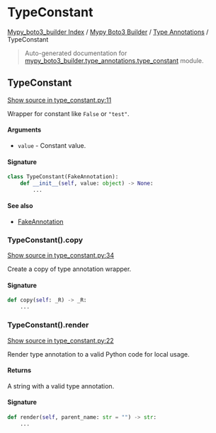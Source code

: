 # TypeConstant

[Mypy_boto3_builder Index](../../README.md#mypy_boto3_builder-index) /
[Mypy Boto3 Builder](../index.md#mypy-boto3-builder) /
[Type Annotations](./index.md#type-annotations) /
TypeConstant

> Auto-generated documentation for [mypy_boto3_builder.type_annotations.type_constant](https://github.com/youtype/mypy_boto3_builder/blob/main/mypy_boto3_builder/type_annotations/type_constant.py) module.

## TypeConstant

[Show source in type_constant.py:11](https://github.com/youtype/mypy_boto3_builder/blob/main/mypy_boto3_builder/type_annotations/type_constant.py#L11)

Wrapper for constant like `False` or `"test"`.

#### Arguments

- `value` - Constant value.

#### Signature

```python
class TypeConstant(FakeAnnotation):
    def __init__(self, value: object) -> None:
        ...
```

#### See also

- [FakeAnnotation](./fake_annotation.md#fakeannotation)

### TypeConstant().copy

[Show source in type_constant.py:34](https://github.com/youtype/mypy_boto3_builder/blob/main/mypy_boto3_builder/type_annotations/type_constant.py#L34)

Create a copy of type annotation wrapper.

#### Signature

```python
def copy(self: _R) -> _R:
    ...
```

### TypeConstant().render

[Show source in type_constant.py:22](https://github.com/youtype/mypy_boto3_builder/blob/main/mypy_boto3_builder/type_annotations/type_constant.py#L22)

Render type annotation to a valid Python code for local usage.

#### Returns

A string with a valid type annotation.

#### Signature

```python
def render(self, parent_name: str = "") -> str:
    ...
```
